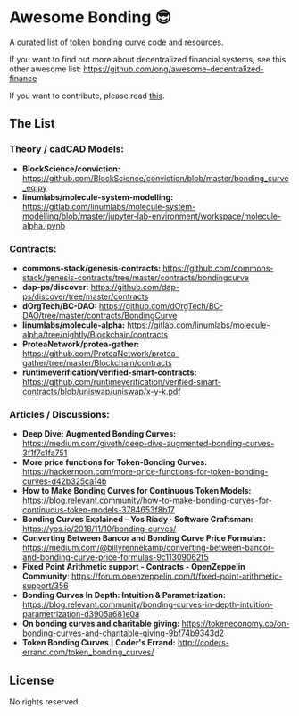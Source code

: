 # Awesome Bonding :sunglasses:

A curated list of token bonding curve code and resources.

If you want to find out more about decentralized financial systems, see this other awesome list: https://github.com/ong/awesome-decentralized-finance

If you want to contribute, please read [this](CONTRIBUTING.md).

## The List

### Theory / cadCAD Models:
* **BlockScience/conviction:** https://github.com/BlockScience/conviction/blob/master/bonding_curve_eq.py
* **linumlabs/molecule-system-modelling:** https://gitlab.com/linumlabs/molecule-system-modelling/blob/master/jupyter-lab-environment/workspace/molecule-alpha.ipynb

### Contracts:
* **commons-stack/genesis-contracts:** https://github.com/commons-stack/genesis-contracts/tree/master/contracts/bondingcurve
* **dap-ps/discover:** https://github.com/dap-ps/discover/tree/master/contracts
* **dOrgTech/BC-DAO:** https://github.com/dOrgTech/BC-DAO/tree/master/contracts/BondingCurve
* **linumlabs/molecule-alpha:** https://gitlab.com/linumlabs/molecule-alpha/tree/nightly/Blockchain/contracts
* **ProteaNetwork/protea-gather:** https://github.com/ProteaNetwork/protea-gather/tree/master/Blockchain/contracts
* **runtimeverification/verified-smart-contracts:** https://github.com/runtimeverification/verified-smart-contracts/blob/uniswap/uniswap/x-y-k.pdf

### Articles / Discussions:

* **Deep Dive: Augmented Bonding Curves:** https://medium.com/giveth/deep-dive-augmented-bonding-curves-3f1f7c1fa751
* **More price functions for Token-Bonding Curves:** https://hackernoon.com/more-price-functions-for-token-bonding-curves-d42b325ca14b
* **How to Make Bonding Curves for Continuous Token Models:** https://blog.relevant.community/how-to-make-bonding-curves-for-continuous-token-models-3784653f8b17
* **Bonding Curves Explained – Yos Riady · Software Craftsman:** https://yos.io/2018/11/10/bonding-curves/
* **Converting Between Bancor and Bonding Curve Price Formulas:** https://medium.com/@billyrennekamp/converting-between-bancor-and-bonding-curve-price-formulas-9c11309062f5
* **Fixed Point Arithmetic support - Contracts - OpenZeppelin Community**: https://forum.openzeppelin.com/t/fixed-point-arithmetic-support/356
* **Bonding Curves In Depth: Intuition & Parametrization:** https://blog.relevant.community/bonding-curves-in-depth-intuition-parametrization-d3905a681e0a
* **On bonding curves and charitable giving:** https://tokeneconomy.co/on-bonding-curves-and-charitable-giving-9bf74b9343d2
* **Token Bonding Curves | Coder's Errand:** http://coders-errand.com/token_bonding_curves/

## License

No rights reserved.
